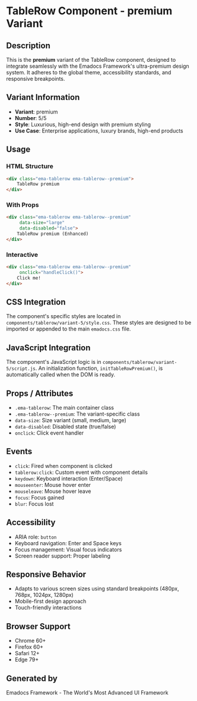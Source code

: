 # TableRow Component - premium Variant

## Description
This is the **premium** variant of the TableRow component, designed to integrate seamlessly with the Emadocs Framework's ultra-premium design system. It adheres to the global theme, accessibility standards, and responsive breakpoints.

## Variant Information
- **Variant**: premium
- **Number**: 5/5
- **Style**: Luxurious, high-end design with premium styling
- **Use Case**: Enterprise applications, luxury brands, high-end products

## Usage

### HTML Structure
```html
<div class="ema-tablerow ema-tablerow--premium">
    TableRow premium
</div>
```

### With Props
```html
<div class="ema-tablerow ema-tablerow--premium" 
     data-size="large" 
     data-disabled="false">
    TableRow premium (Enhanced)
</div>
```

### Interactive
```html
<div class="ema-tablerow ema-tablerow--premium" 
     onclick="handleClick()">
    Click me!
</div>
```

## CSS Integration
The component's specific styles are located in `components/tablerow/variant-5/style.css`. These styles are designed to be imported or appended to the main `emadocs.css` file.

## JavaScript Integration
The component's JavaScript logic is in `components/tablerow/variant-5/script.js`. An initialization function, `initTableRowPremium()`, is automatically called when the DOM is ready.

## Props / Attributes
- `.ema-tablerow`: The main container class
- `.ema-tablerow--premium`: The variant-specific class
- `data-size`: Size variant (small, medium, large)
- `data-disabled`: Disabled state (true/false)
- `onclick`: Click event handler

## Events
- `click`: Fired when component is clicked
- `tablerow:click`: Custom event with component details
- `keydown`: Keyboard interaction (Enter/Space)
- `mouseenter`: Mouse hover enter
- `mouseleave`: Mouse hover leave
- `focus`: Focus gained
- `blur`: Focus lost

## Accessibility
- ARIA role: `button`
- Keyboard navigation: Enter and Space keys
- Focus management: Visual focus indicators
- Screen reader support: Proper labeling

## Responsive Behavior
- Adapts to various screen sizes using standard breakpoints (480px, 768px, 1024px, 1280px)
- Mobile-first design approach
- Touch-friendly interactions

## Browser Support
- Chrome 60+
- Firefox 60+
- Safari 12+
- Edge 79+

## Generated by
Emadocs Framework - The World's Most Advanced UI Framework
